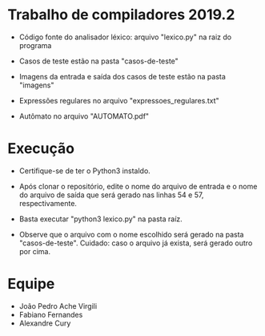 # Trabalho de compiladores 2019.2

- Código fonte do analisador léxico: arquivo "lexico.py" na raiz do programa

- Casos de teste estão na pasta "casos-de-teste"

- Imagens da entrada e saída dos casos de teste estão na pasta "imagens"

- Expressões regulares no arquivo "expressoes_regulares.txt"

- Autômato no arquivo "AUTOMATO.pdf"

# Execução

- Certifique-se de ter o Python3 instaldo.

- Após clonar o repositório, edite o nome do arquivo de entrada e o nome do arquivo de saída que será gerado nas linhas 54 e 57, respectivamente.

- Basta executar "python3 lexico.py" na pasta raíz.

- Observe que o arquivo com o nome escolhido será gerado na pasta "casos-de-teste". Cuidado: caso o arquivo já exista, será gerado outro por cima.


# Equipe

- João Pedro Ache Virgili
- Fabiano Fernandes
- Alexandre Cury
